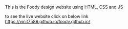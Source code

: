 This is the Foody design website using HTML, CSS and JS

to see the live website click on below link
https://vinit7589.github.io/foody.github.io/
